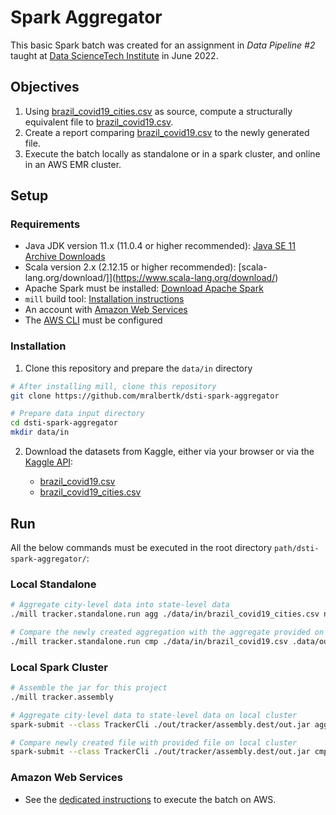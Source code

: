 # Spark Aggregator
This basic Spark batch was created for an assignment in _Data Pipeline #2_ taught at [Data ScienceTech Institute](https://www.datasciencetech.institute/) in June 2022.

## Objectives
1. Using [brazil_covid19_cities.csv](https://www.kaggle.com/datasets/unanimad/corona-virus-brazil?select=brazil_covid19_cities.csv) as source, compute a structurally equivalent file to [brazil_covid19.csv](https://www.kaggle.com/datasets/unanimad/corona-virus-brazil?select=brazil_covid19.csv).
2. Create a report comparing [brazil_covid19.csv](https://www.kaggle.com/datasets/unanimad/corona-virus-brazil?select=brazil_covid19.csv) to the newly generated file.
3. Execute the batch locally as standalone or in a spark cluster, and online in an AWS EMR cluster.

## Setup

### Requirements
- Java JDK version 11.x (11.0.4 or higher recommended): [Java SE 11 Archive Downloads](https://www.oracle.com/java/technologies/javase/jdk11-archive-downloads.html)
- Scala version 2.x (2.12.15 or higher recommended): [scala-lang.org/download/]](https://www.scala-lang.org/download/)
- Apache Spark must be installed: [Download Apache Spark](https://spark.apache.org/downloads.html)
- `mill` build tool: [Installation instructions](https://com-lihaoyi.github.io/mill/mill/Intro_to_Mill.html#_installation)
- An account with [Amazon Web Services](https://aws.amazon.com/)
- The [AWS CLI](https://aws.amazon.com/cli/) must be configured

### Installation
1. Clone this repository and prepare the `data/in` directory

```bash
# After installing mill, clone this repository
git clone https://github.com/mralbertk/dsti-spark-aggregator

# Prepare data input directory
cd dsti-spark-aggregator
mkdir data/in
```

2. Download the datasets from Kaggle, either via your browser or via the [Kaggle API](https://github.com/Kaggle/kaggle-api):

	- [brazil_covid19.csv](https://www.kaggle.com/datasets/unanimad/corona-virus-brazil?select=brazil_covid19.csv)
	- [brazil_covid19_cities.csv](https://www.kaggle.com/datasets/unanimad/corona-virus-brazil?select=brazil_covid19_cities.csv)

## Run
All the below commands must be executed in the root directory `path/dsti-spark-aggregator/`:

### Local Standalone

```bash
# Aggregate city-level data into state-level data 
./mill tracker.standalone.run agg ./data/in/brazil_covid19_cities.csv new_brazil_covid19.csv

# Compare the newly created aggregation with the aggregate provided on Kaggle.com
./mill tracker.standalone.run cmp ./data/in/brazil_covid19.csv .data/out/new_brazil_covid19.csv
```

### Local Spark Cluster
```bash
# Assemble the jar for this project
./mill tracker.assembly 

# Aggregate city-level data to state-level data on local cluster
spark-submit --class TrackerCli ./out/tracker/assembly.dest/out.jar agg ./data/in/brazil_covid19_cities.csv new_brazil_covid19.csv

# Compare newly created file with provided file on local cluster
spark-submit --class TrackerCli ./out/tracker/assembly.dest/out.jar cmp ./data/in/brazil_covid19.csv ./data/out/new_brazil_covid19.csv

```

### Amazon Web Services
- See the [dedicated instructions](./aws) to execute the batch on AWS.
